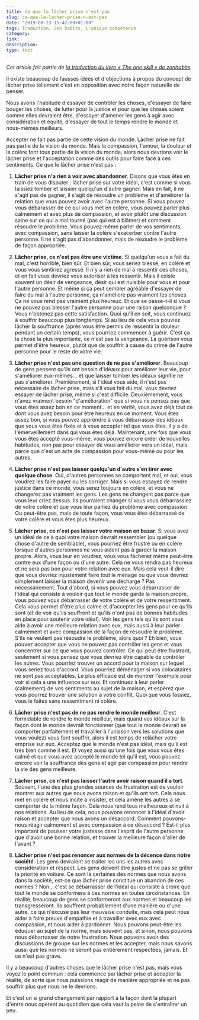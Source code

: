 ```yaml
---
title: Ce que le lâcher prise n'est pas
slug: ce-que-le-lacher-prise-n-est-pas
date: "2019-08-23 15:42:00+01:00"
tags: Traduction, Zen habits, L'unique compétence
category: 
link: 
description: 
type: text
---
```


_Cet article fait partie de [la traduction du livre « The one skill » de zenhabits](/blog/fr/traduction-du-livre-the-one-skill-de-zenhabits/)_


Il existe beaucoup de fausses idées et d'objections à propos du concept de lâcher prise tellement c'est en opposition avec notre façon naturelle de penser.


Nous avons l'habitude d'essayer de contrôler les choses, d'essayer de faire bouger les choses, de lutter pour la justice et pour que les choses soient comme elles devraient être, d'essayer d'amener les gens à agir avec considération et équité, d'essayer de tout le temps rendre le monde et nous-mêmes meilleurs.

<!-- TEASER_END -->

Accepter ne fait pas partie de cette vision du monde. Lâcher prise ne fait pas partie de la vision du monde. Mais la compassion, l'amour, la douleur et la colère font tous partie de la vision du monde, alors nous devrions voir le lâcher prise et l'acceptation comme des outils pour faire face à ces sentiments. Ce que le lâcher prise n'est pas :

1. __Lâcher prise n'a rien à voir avec abandonner__. Disons que vous êtes en train de vous disputer : lâcher prise sur votre idéal, c'est comme si vous laissiez tomber et laissier quelqu'un d'autre gagner. Mais en fait, il ne s'agit pas de gagner, il s'agit de résoudre un problème et d'améliorer la relation que vous pouvez avoir avec l'autre personne. Si vous pouvez vous débarasser de ce qui vous met en colère, vous pouvez parler plus calmement et avec plus de compassion, et avoir plutôt une discussion saine sur ce qui a mal tourné (pas qui est à blâmer) et comment résoudre le problème. Vous pouvez même parler de vos sentiments, avec compassion, sans laisser la colère s'exacerber contre l'autre personne. Il ne s'agit pas d'abandonner, mais de résoudre le problème de façon appropriée.

2. __Lâcher prise, ce n'est pas être une victime__. Si quelqu'un vous a fait du mal, c'est horrible, bien sûr. Et bien sûr, vous seriez blessé, en colère et vous vous sentiriez agressé. Il n'y a rien de mal à ressentir ces choses, et en fait vous devriez vous autoriser à les ressentir. Mais il existe souvent un désir de vengeance, désir qui est nuisible pour vous et pour l'autre personne. Et même si ça peut sembler agréable d'essayer de faire du mal à l'autre personne, ça n'améliore pas vraiment les choses. Ça ne vous rend pas vraiment plus heureux. Et que se passe-t-il si vous ne pouvez pas blesser l'autre personne pour une raison quelconque ? Vous n'obtenez pas cette satisfaction. Quoi qu'il en soit, vous continuez à souffrir beaucoup plus longtemps. Si au lieu de cela vous pouviez lâcher la souffrance (après vous être permis de ressentir la douleur pendant un certain temps), vous pourriez commencer à guérir. C'est ça la chose la plus importante, ce n'est pas la vengeance. La guérison vous permet d'être heureux, plutôt que de souffrir à cause du crime de l'autre personne pour le reste de votre vie.

3. __Lâcher prise n'est pas une question de ne pas s'améliorer__.  Beaucoup de gens pensent qu'ils ont besoin d'idéaux pour améliorer leur vie, pour s'améliorer eux-mêmes... et que laisser tomber les idéaux signifie ne pas s'améliorer. Premièrement, si l'idéal vous aide, il n'est pas nécessaire de lâcher prise, mais s'il vous fait du mal, vous devriez essayer de lâcher prise, même si c'est difficile. Deuxièmement, vous n'avez vraiment besoin "d'amélioration" que si vous ne pensez pas que vous êtes assez bon en ce moment... et en vérité, vous avez déjà tout ce dont vous avez besoin pour être heureux en ce moment. Vous êtes assez bon, si vous pouvez apprendre à vous débarrasser des idéaux que vous vous êtes fixés et à vous accepter tel que vous êtes. Il y a de l'émerveillement dans qui vous êtes déjà. Maintenant, une fois que vous vous êtes accepté vous-même, vous pouvez encore créer de nouvelles habitudes, non pas pour essayer de vous améliorer vers un idéal, mais parce que c'est un acte de compassion pour vous-même ou pour les autres.

4. __Lâcher prise n'est pas laisser quelqu'un d'autre s'en tirer avec quelque chose__. Oui, d'autres personnes se comportent mal, et oui, vous voudrez les faire payer ou les corriger. Mais si vous essayez de rendre justice dans ce monde, vous serez toujours en colère, et vous ne changerez pas vraiment les gens. Les gens ne changent pas parce que vous leur criez dessus. Ils pourraient changer si vous vous débarrassiez de votre colère et que vous leur parliez du problème avec compassion. Ou peut-être pas, mais de toute façon, vous vous êtes débarrassé de votre colère et vous êtes plus heureux.

5. __Lâcher prise, ce n'est pas laisser votre maison en bazar__. Si vous avez un idéal de ce à quoi votre maison devrait ressembler (ou quelque chose d'autre de semblable), vous pourriez être frustré ou en colère lorsque d'autres personnes ne vous aident pas à garder la maison propre. Alors, vous leur en voudrez, vous vous fâcherez même peut-être contre eux d'une façon ou d'une autre. Cela ne vous rendra pas heureux et ne sera pas bon pour votre relation avec eux. Mais cela veut-il dire que vous devriez injustement faire tout le ménage ou que vous devriez simplement laisser la maison devenir une décharge ? Pas nécessairement. Tout d'abord, si vous pouvez vous débarrasser de l'idéal qui consiste à vouloir que tout le monde garde la maison propre, vous pouvez vous débarrasser de votre colère et de votre ressentiment. Cela vous permet d'être plus calme et d'accepter les gens pour ce qu'ils sont (et de voir qu'ils souffrent et qu'ils n'ont pas de bonnes habitudes en place pour soutenir votre idéal). Voir les gens tels qu'ils sont vous aide à avoir une meilleure relation avec eux, mais aussi à leur parler calmement et avec compassion de la façon de résoudre le problème. S'ils ne veulent pas résoudre le problème, alors quoi ? Eh bien, vous pouvez accepter que vous ne pouvez pas contrôler les gens et vous concentrer sur ce que vous pouvez contrôler. Ce qui peut être frustrant, seulement si vous pensez que vous devriez être capable de contrôler les autres. Vous pourriez trouver un accord pour la maison sur lequel vous seriez tous d'accord. Vous pourriez déménager si vos colocataires ne sont pas acceptables. Le plus efficace est de montrer l'exemple pour voir si cela a une influence sur eux. Et continuez à leur parler (calmement) de vos sentiments au sujet de la maison, et espérez que vous pourrez trouver une solution à votre conflit. Quoi que vous fassiez, vous le faites sans ressentiment ni colère.

6. __Lâcher prise n'est pas de ne pas rendre le monde meilleur__. C'est formidable de rendre le monde meilleur, mais quand vos idéaux sur la façon dont le monde devrait fonctionner (que tout le monde devrait se comporter parfaitement et travailler à l'unisson vers les solutions que vous voulez) vous font souffrir, alors il est temps de relâcher votre emprise sur eux. Acceptez que le monde n'est pas idéal, mais qu'il est très bien comme il est. Et voyez aussi qu'une fois que vous vous êtes calmé et que vous avez accepté le monde tel qu'il est, vous pouvez encore voir la souffrance des gens et agir par compassion pour rendre la vie des gens meilleure.


7. __Lâcher prise, ce n'est pas laisser l'autre avoir raison quand il a tort__. Souvent, l'une des plus grandes sources de frustration est de vouloir montrer aux autres que nous avons raison et qu'ils ont tort. Cela nous met en colère et nous incite à insister, et cela amène les autres à se comporter de la même façon. Cela nous rend tous malheureux et nuit à nos relations. Au lieu de cela, nous pouvons renoncer à l'idéal d'avoir raison et accepter que nous avons un désaccord. Comment pouvons-nous réagir calmement et avec compassion à ce désaccord ? Est-il plus important de pousser votre justesse dans l'esprit de l'autre personne que d'avoir une bonne relation, et trouver la meilleure façon d'aller de l'avant ?

8. __Lâcher prise n'est pas renoncer aux normes de la décence dans notre société__. Les gens devraient se traiter les uns les autres avec considération et respect. Les gens doivent être justes et ne pas se griller la priorité en voiture. Ce sont là certaines des normes que nous avons dans la société, est-ce que lâcher prise constitue un abandon de ces normes ? Non... c'est se débarrasser de l'idéal qui consiste à croire que tout le monde se conformera à ces normes en toutes circonstances. En réalité, beaucoup de gens se conformeront aux normes et beaucoup les transgresseront. Ils souffrent probablement d'une manière ou d'une autre, ce qui n'excuse pas leur mauvaise conduite, mais cela peut nous aider à faire preuve d'empathie et à travailler avec eux avec compassion, et nous aider à pardonner. Nous pouvons peut-être les éduquer au sujet de la norme, mais souvent pas, et sinon, nous pouvons nous débarrasser de notre frustration. Nous pouvons avoir des discussions de groupe sur les normes et les accepter, mais nous savons aussi que les normes ne seront pas entièrement respectées, jamais. Et ce n'est pas grave.


Il y a beaucoup d'autres choses que le lâcher prise n'est pas, mais vous voyez le point commun : cela commence par lâcher prise et accepter la réalité, de sorte que nous puissions réagir de manière appropriée et ne pas souffrir plus que nous ne le devrions.

Et c'est un si grand changement par rapport à la façon dont la plupart d'entre nous opèrent au quotidien que cela vaut la peine de s'entraîner un peu.

